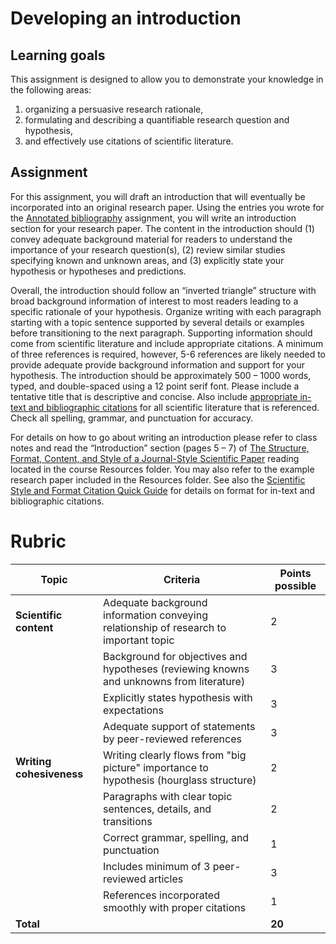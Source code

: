 # Developing an introduction

## Learning goals

This assignment is designed to allow you to demonstrate your knowledge in the following areas:

1) organizing a persuasive research rationale,
2) formulating and describing a quantifiable research question and hypothesis,
3) and effectively use citations of scientific literature.

## Assignment

For this assignment, you will draft an introduction that will eventually be incorporated into an original research paper. Using the entries you wrote for the [Annotated bibliography](annotated-bib.md) assignment, you will write an introduction section for your research paper. The content in the introduction should (1) convey adequate background material for readers to understand the importance of your research question(s), (2) review similar studies specifying known and unknown areas, and (3) explicitly state your hypothesis or hypotheses and predictions.

Overall, the introduction should follow an “inverted triangle” structure with broad background information of interest to most readers leading to a specific rationale of your hypothesis. Organize writing with each paragraph starting with a topic sentence supported by several details or examples before transitioning to the next paragraph. Supporting information should come from scientific literature and include appropriate citations. A minimum of three references is required, however, 5-6 references are likely needed to provide adequate provide background information and support for your hypothesis. The introduction should be approximately 500 – 1000 words, typed, and double-spaced using a 12 point serif font. Please include a tentative title that is descriptive and concise. Also include [appropriate in-text and bibliographic citations](https://www.scientificstyleandformat.org/Tools/SSF-Citation-Quick-Guide.html) for all scientific literature that is referenced. Check all spelling, grammar, and punctuation for accuracy.

For details on how to go about writing an introduction please refer to class notes and read the “Introduction” section (pages 5 – 7) of [The Structure, Format, Content, and Style of a Journal-Style Scientific Paper](http://jrtdd.com/wp-content/uploads/2018/05/How-to-Write-a-Paper-in-Scientific-Journal-Style-and-Format.pdf) reading located in the course Resources folder. You may also refer to the example research paper included in the Resources folder. See also the [Scientific Style and Format Citation Quick Guide](https://www.scientificstyleandformat.org/Tools/SSF-Citation-Quick-Guide.html) for details on format for in-text and bibliographic citations.

# Rubric

Topic | Criteria | Points possible
--|--|--
**Scientific content** | Adequate background information conveying relationship of research to important topic | 2
&nbsp; | Background for objectives and hypotheses (reviewing knowns and unknowns from literature) | 3
&nbsp; | Explicitly states hypothesis with expectations | 3
&nbsp; | Adequate support of statements by peer-reviewed references | 3
**Writing cohesiveness** | Writing clearly flows from "big picture" importance to hypothesis (hourglass structure) | 2
&nbsp; | Paragraphs with clear topic sentences, details, and transitions |2
&nbsp; | Correct grammar, spelling, and punctuation | 1
&nbsp; | Includes minimum of 3 peer-reviewed articles | 3
&nbsp; | References incorporated smoothly with proper citations | 1
**Total** | &nbsp; | **20**
